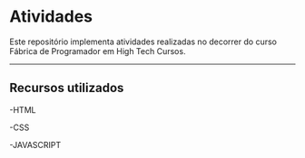 # Atividades

Este repositório implementa atividades realizadas no decorrer do curso Fábrica de Programador em High Tech Cursos. 

---
## Recursos utilizados

-HTML

-CSS

-JAVASCRIPT

